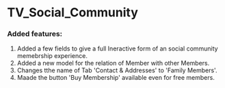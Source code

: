 # TV_Social_Community

### Added features: 
1. Added a few fields to give a full Ineractive form of an social community memebrship experience.
2. Added a new model for the relation of Member with other Members.
3. Changes tthe name of Tab 'Contact & Addresses' to 'Family Members'.
4. Maade the button 'Buy Membership' available even for free members.